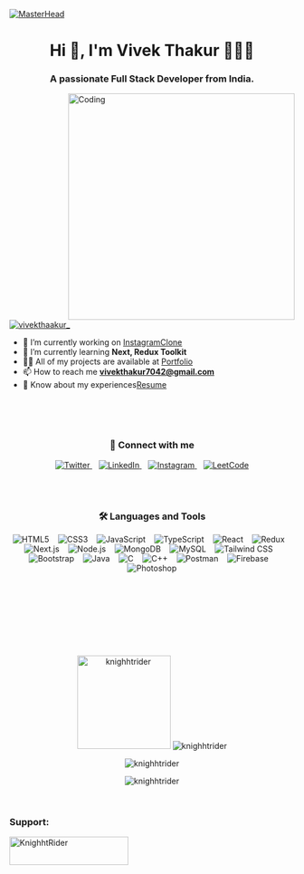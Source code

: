 [![MasterHead](https://www.pramukhdigital.com/wp-content/uploads/2018/07/New-PNC-Animated-Banners.gif)](https://KnighhtRider.io)

<h1 align="center">Hi 👋, I'm Vivek Thakur 👨🏼‍💻</h1>
<h3 align="center">A passionate Full Stack Developer from India.</h3>
<img
  align="right"
  alt="Coding"
  width="400"
  src="https://cdn.dribbble.com/users/1162077/screenshots/3848914/programmer.gif"
/>


<br><br>

<p align="left">
  <a href="https://twitter.com/vivekthaakur_" target="blank"
    ><img
      src="https://img.shields.io/twitter/follow/vivekthaakur_?logo=twitter&style=for-the-badge"
      alt="vivekthaakur_"
  /></a>
</p>

- 🔭 I’m currently working on [InstagramClone](https://visionary-buttercream-f462cf.netlify.app/)
- 🌱 I’m currently learning **Next, Redux Toolkit**
- 👨‍💻 All of my projects are available at [Portfolio](https://3d-developer-portfolio-knighhtrider.vercel.app/)
- 📫 How to reach me **vivekthakur7042@gmail.com**
- 📄 Know about my experiences[Resume](https://drive.google.com/file/d/1qyrky5GNNJPH1y1_91FS8SggAotOeftL/view?usp=sharing)


<br><br><br>

<h3 align="center">🤝 Connect with me</h3>
<p align="center">
  <a href="https://twitter.com/vivekthaakur_" target="_blank">
    <img src="https://img.icons8.com/color/48/twitter--v1.png" alt="Twitter" />
  </a>
  &nbsp;&nbsp;
  <a href="https://linkedin.com/in/vivekthakurr" target="_blank">
    <img src="https://img.icons8.com/color/48/linkedin.png" alt="LinkedIn" />
  </a>
  &nbsp;&nbsp;
  <a href="https://instagram.com/vivekthaakur__" target="_blank">
    <img src="https://img.icons8.com/color/48/instagram-new--v1.png" alt="Instagram" />
  </a>
  &nbsp;&nbsp;
  <a href="https://www.leetcode.com/knighhtrider" target="_blank">
    <img src="https://img.icons8.com/external-tal-revivo-color-tal-revivo/48/external-level-up-your-coding-skills-and-quickly-land-a-job-logo-color-tal-revivo.png" alt="LeetCode" />
  </a>
</p>

<br><br>

<div style="text-align: center">
 <h3 align="center">🛠️ Languages and Tools</h3>
<p align="center">
  <img src="https://img.icons8.com/color/48/html-5--v1.png" alt="HTML5" />&nbsp;&nbsp;&nbsp;
  <img src="https://img.icons8.com/color/48/css3.png" alt="CSS3" />&nbsp;&nbsp;&nbsp;
  <img src="https://img.icons8.com/color/48/javascript--v1.png" alt="JavaScript" />&nbsp;&nbsp;&nbsp;
  <img src="https://img.icons8.com/color/48/typescript.png" alt="TypeScript" />&nbsp;&nbsp;&nbsp;
  <img src="https://img.icons8.com/officel/48/react.png" alt="React" />&nbsp;&nbsp;&nbsp;
  <img src="https://img.icons8.com/color/48/redux.png" alt="Redux" />&nbsp;&nbsp;&nbsp;
  <img src="https://img.icons8.com/color/48/nextjs.png" alt="Next.js" />&nbsp;&nbsp;&nbsp;
  <img src="https://img.icons8.com/color/48/nodejs.png" alt="Node.js" />&nbsp;&nbsp;&nbsp;
  <img src="https://img.icons8.com/color/48/mongodb.png" alt="MongoDB" />&nbsp;&nbsp;&nbsp;
  <img src="https://img.icons8.com/fluency/48/mysql-logo.png" alt="MySQL" />&nbsp;&nbsp;&nbsp;
  <img src="https://img.icons8.com/color/48/tailwindcss.png" alt="Tailwind CSS" />&nbsp;&nbsp;&nbsp;
  <img src="https://img.icons8.com/color/48/bootstrap.png" alt="Bootstrap" />&nbsp;&nbsp;&nbsp;
  <img src="https://img.icons8.com/color/48/java-coffee-cup-logo--v1.png" alt="Java" />&nbsp;&nbsp;&nbsp;
  <img src="https://img.icons8.com/color/48/c-programming.png" alt="C" />&nbsp;&nbsp;&nbsp;
  <img src="https://img.icons8.com/color/48/c-plus-plus-logo.png" alt="C++" />&nbsp;&nbsp;&nbsp;
  <img src="https://img.icons8.com/external-tal-revivo-color-tal-revivo/48/external-postman-is-the-only-complete-api-development-environment-logo-color-tal-revivo.png" alt="Postman" />&nbsp;&nbsp;&nbsp;
  <img src="https://img.icons8.com/color/48/firebase.png" alt="Firebase" />&nbsp;&nbsp;&nbsp;
  <img src="https://img.icons8.com/fluency/48/adobe-photoshop.png" alt="Photoshop" />
</p>


</div> <br><br><br><br>

<div align="center" style="padding-top: 50px;">
  <p>
    <img 
      height="165"
      src="https://github-readme-stats.vercel.app/api?username=knighhtrider&show_icons=true&theme=tokyonight&locale=en"
      alt="knighhtrider"
    />
    <img
      src="https://github-readme-stats.vercel.app/api/top-langs?username=knighhtrider&show_icons=true&theme=tokyonight&locale=en&layout=compact"
      alt="knighhtrider"
    />
  </p>
  <p>
    <img
      src="https://github-readme-streak-stats.herokuapp.com/?user=knighhtrider&theme=tokyonight"
      alt="knighhtrider"
    />
  </p>
  
  <p>
    <img
      src="https://komarev.com/ghpvc/?username=knighhtrider&label=Profile%20views&color=0e75b6&style=flat"
      alt="knighhtrider"
    />
  </p>
</div> <br>


<div> 
  <h3>Support:</h3>
  <p>
    <a href="https://www.buymeacoffee.com/KnighhtRider">
      <img
        src="https://cdn.buymeacoffee.com/buttons/v2/default-yellow.png"
        height="50"
        width="210"
        alt="KnighhtRider"
      />
    </a>
  </p>
</div>
